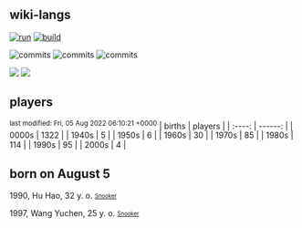 ## wiki-langs
[![run](https://github.com/dreamerminsk/wiki-langs/actions/workflows/run.yml/badge.svg)](https://github.com/dreamerminsk/wiki-langs/actions/workflows/run.yml)
[![build](https://github.com/dreamerminsk/wiki-langs/actions/workflows/build.yml/badge.svg)](https://github.com/dreamerminsk/wiki-langs/actions/workflows/build.yml)

![commits](https://img.shields.io/github/commit-activity/y/dreamerminsk/wiki-langs)
![commits](https://img.shields.io/github/commit-activity/m/dreamerminsk/wiki-langs)
![commits](https://img.shields.io/github/commit-activity/w/dreamerminsk/wiki-langs)

![](https://img.shields.io/github/languages/code-size/dreamerminsk/wiki-langs)
![](https://img.shields.io/github/repo-size/dreamerminsk/wiki-langs)

## players
<sup>last modified: Fri, 05 Aug 2022 06:10:21 +0000</sup>
| births | players |
| :----: | ------: |
| 0000s | 1322 |
| 1940s | 5 |
| 1950s | 6 |
| 1960s | 30 |
| 1970s | 85 |
| 1980s | 114 |
| 1990s | 95 |
| 2000s | 4 |

##  born on August  5
1990, Hu Hao, 32 y. o. <sub><sup>[Snooker](http://www.snooker.org/res/index.asp?player=1102)</sup><sub>

1997, Wang Yuchen, 25 y. o. <sub><sup>[Snooker](http://www.snooker.org/res/index.asp?player=954)</sup><sub>



